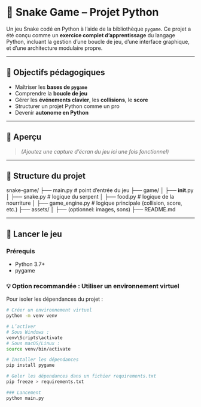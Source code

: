 # 🐍 Snake Game – Projet Python

Un jeu Snake codé en Python à l’aide de la bibliothèque `pygame`. Ce projet a été conçu comme un **exercice complet d’apprentissage** du langage Python, incluant la gestion d’une boucle de jeu, d’une interface graphique, et d’une architecture modulaire propre.

---

## 🎯 Objectifs pédagogiques

- Maîtriser les **bases de `pygame`**
- Comprendre la **boucle de jeu**
- Gérer les **événements clavier**, les **collisions**, le **score**
- Structurer un projet Python comme un pro
- Devenir **autonome en Python**

---

## 📸 Aperçu

> *(Ajoutez une capture d’écran du jeu ici une fois fonctionnel)*

---

## 📁 Structure du projet
snake-game/
├── main.py               # point d’entrée du jeu
├── game/
│   ├── __init__.py
│   ├── snake.py          # logique du serpent
│   ├── food.py           # logique de la nourriture
│   ├── game_engine.py    # logique principale (collision, score, etc.)
├── assets/
│   ├── (optionnel: images, sons)
├── README.md


---

## 🚀 Lancer le jeu

### Prérequis

- Python 3.7+
- pygame


### 💡 Option recommandée : Utiliser un environnement virtuel

Pour isoler les dépendances du projet :

```bash
# Créer un environnement virtuel
python -m venv venv

# L’activer
# Sous Windows :
venv\Scripts\activate
# Sous macOS/Linux :
source venv/bin/activate

# Installer les dépendances
pip install pygame

# Geler les dépendances dans un fichier requirements.txt
pip freeze > requirements.txt

### Lancement
python main.py
